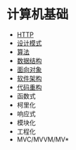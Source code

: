 # 计算机基础

- [HTTP](http/index.md)
- [设计模式](pattern/index.md)
- [算法](algorithm/index.md)
- [数据结构](structure/index.md)
- [面向对象](oo/index.md)
- [软件架构](./software-architecture.md)
- [代码重构](./code-refactoring.md)
- 函数式
- 柯里化
- 响应式
- 模块化
- 工程化
- MVC/MVVM/MV*
